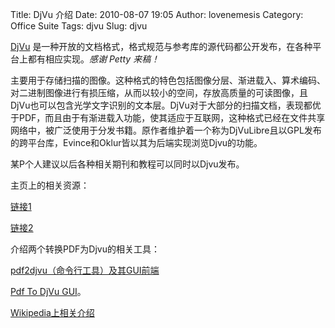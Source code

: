 Title: DjVu 介绍
Date: 2010-08-07 19:05
Author: lovenemesis
Category: Office Suite
Tags: djvu
Slug: djvu

[DjVu](http://djvu.org/)
是一种开放的文档格式，格式规范与参考库的源代码都公开发布，在各种平台上都有相应实现。*感谢
Petty 来稿！*

主要用于存储扫描的图像。这种格式的特色包括图像分层、渐进载入、算术编码、对二进制图像进行有损压缩，从而以较小的空间，存放高质量的可读图像，且DjVu也可以包含光学文字识别的文本层。DjVu对于大部分的扫描文档，表现都优于PDF，而且由于有渐进载入功能，使其适应于互联网，这种格式已经在文件共享网络中，被广泛使用于分发书籍。原作者维护着一个称为DjVuLibre且以GPL发布的跨平台库，Evince和Oklur皆以其为后端实现浏览Djvu的功能。

某P个人建议以后各种相关期刊和教程可以同时以Djvu发布。

主页上的相关资源：

[链接1](http://www.djvu.org/links/)

[链接2](http://djvu.org/resources/)

介绍两个转换PDF为Djvu的相关工具：

[pdf2djvu（命令行工具）及其GUI前端](http://code.google.com/p/pdf2djvu/)

[Pdf To DjVu
GUI](http://www.trustfm.net/GeneralTools/SoftwarePdfToDjvuGUI.php?b2=1)。

[Wikipedia上相关介绍](http://en.wikipedia.org/wiki/DjVu)
